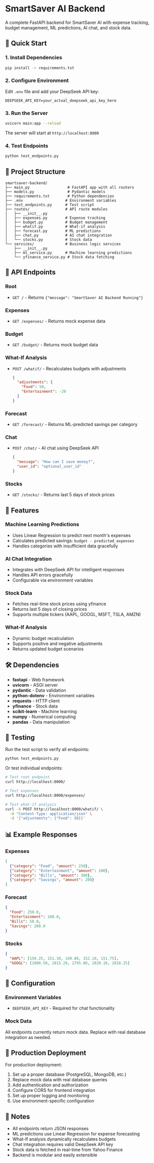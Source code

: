 # SmartSaver AI Backend

A complete FastAPI backend for SmartSaver AI with expense tracking, budget management, ML predictions, AI chat, and stock data.

## 🚀 Quick Start

### 1. Install Dependencies
```bash
pip install -r requirements.txt
```

### 2. Configure Environment
Edit `.env` file and add your DeepSeek API key:
```
DEEPSEEK_API_KEY=your_actual_deepseek_api_key_here
```

### 3. Run the Server
```bash
uvicorn main:app --reload
```

The server will start at `http://localhost:8000`

### 4. Test Endpoints
```bash
python test_endpoints.py
```

## 📁 Project Structure

```
smartsaver-backend/
├── main.py                 # FastAPI app with all routers
├── models.py               # Pydantic models
├── requirements.txt        # Python dependencies
├── .env                   # Environment variables
├── test_endpoints.py      # Test script
├── routes/                # API route modules
│   ├── __init__.py
│   ├── expenses.py        # Expense tracking
│   ├── budget.py          # Budget management
│   ├── whatif.py          # What-if analysis
│   ├── forecast.py        # ML predictions
│   ├── chat.py            # AI chat integration
│   └── stocks.py          # Stock data
└── services/              # Business logic services
    ├── __init__.py
    ├── ml_service.py      # Machine learning predictions
    └── yfinance_service.py # Stock data fetching
```

## 🔗 API Endpoints

### Root
- `GET /` - Returns `{"message": "SmartSaver AI Backend Running"}`

### Expenses
- `GET /expenses/` - Returns mock expense data

### Budget
- `GET /budget/` - Returns mock budget data

### What-If Analysis
- `POST /whatif/` - Recalculates budgets with adjustments
  ```json
  {
    "adjustments": {
      "Food": 50,
      "Entertainment": -20
    }
  }
  ```

### Forecast
- `GET /forecast/` - Returns ML-predicted savings per category

### Chat
- `POST /chat/` - AI chat using DeepSeek API
  ```json
  {
    "message": "How can I save money?",
    "user_id": "optional_user_id"
  }
  ```

### Stocks
- `GET /stocks/` - Returns last 5 days of stock prices

## 🤖 Features

### Machine Learning Predictions
- Uses Linear Regression to predict next month's expenses
- Calculates predicted savings: `budget - predicted_expenses`
- Handles categories with insufficient data gracefully

### AI Chat Integration
- Integrates with DeepSeek API for intelligent responses
- Handles API errors gracefully
- Configurable via environment variables

### Stock Data
- Fetches real-time stock prices using yfinance
- Returns last 5 days of closing prices
- Supports multiple tickers (AAPL, GOOGL, MSFT, TSLA, AMZN)

### What-If Analysis
- Dynamic budget recalculation
- Supports positive and negative adjustments
- Returns updated budget scenarios

## 🛠️ Dependencies

- **fastapi** - Web framework
- **uvicorn** - ASGI server
- **pydantic** - Data validation
- **python-dotenv** - Environment variables
- **requests** - HTTP client
- **yfinance** - Stock data
- **scikit-learn** - Machine learning
- **numpy** - Numerical computing
- **pandas** - Data manipulation

## 🧪 Testing

Run the test script to verify all endpoints:
```bash
python test_endpoints.py
```

Or test individual endpoints:
```bash
# Test root endpoint
curl http://localhost:8000/

# Test expenses
curl http://localhost:8000/expenses/

# Test what-if analysis
curl -X POST http://localhost:8000/whatif/ \
  -H "Content-Type: application/json" \
  -d '{"adjustments": {"Food": 50}}'
```

## 📊 Example Responses

### Expenses
```json
[
  {"category": "Food", "amount": 250},
  {"category": "Entertainment", "amount": 100},
  {"category": "Bills", "amount": 300},
  {"category": "Savings", "amount": 200}
]
```

### Forecast
```json
{
  "Food": 250.0,
  "Entertainment": 100.0,
  "Bills": 50.0,
  "Savings": 200.0
}
```

### Stocks
```json
{
  "AAPL": [150.25, 151.30, 149.80, 152.10, 151.75],
  "GOOGL": [2800.50, 2815.20, 2795.80, 2820.10, 2810.25]
}
```

## 🔧 Configuration

### Environment Variables
- `DEEPSEEK_API_KEY` - Required for chat functionality

### Mock Data
All endpoints currently return mock data. Replace with real database integration as needed.

## 🚀 Production Deployment

For production deployment:
1. Set up a proper database (PostgreSQL, MongoDB, etc.)
2. Replace mock data with real database queries
3. Add authentication and authorization
4. Configure CORS for frontend integration
5. Set up proper logging and monitoring
6. Use environment-specific configuration

## 📝 Notes

- All endpoints return JSON responses
- ML predictions use Linear Regression for expense forecasting
- What-If analysis dynamically recalculates budgets
- Chat integration requires valid DeepSeek API key
- Stock data is fetched in real-time from Yahoo Finance
- Backend is modular and easily extensible
